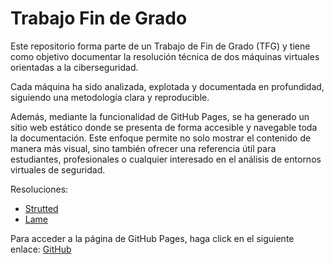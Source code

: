 # Trabajo Fin de Grado

Este repositorio forma parte de un Trabajo de Fin de Grado (TFG) y tiene como objetivo documentar la resolución técnica de dos máquinas virtuales orientadas a la ciberseguridad.

Cada máquina ha sido analizada, explotada y documentada en profundidad, siguiendo una metodología clara y reproducible.

Además, mediante la funcionalidad de GitHub Pages, se ha generado un sitio web estático donde se presenta de forma accesible y navegable toda la documentación. Este enfoque permite no solo mostrar el contenido de manera más visual, sino también ofrecer una referencia útil para estudiantes, profesionales o cualquier interesado en el análisis de entornos virtuales de seguridad.

Resoluciones:
- [Strutted](https://alejandromartinezmoreno.github.io/Trabajo-Fin-de-Grado/Strutted/Strutted.html)
- [Lame](https://alejandromartinezmoreno.github.io/Trabajo-Fin-de-Grado/Lame/Lame.html)

Para acceder a la página de GitHub Pages, haga click en el siguiente enlace:
[GitHub](https://alejandromartinezmoreno.github.io/Trabajo-Fin-de-Grado/)

